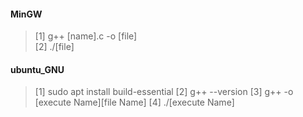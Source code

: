 #### MinGW
> [1] g++ [name].c -o [file] <br>
> [2] ./[file]<br>

#### ubuntu_GNU
> [1] sudo apt install build-essential
> [2] g++ --version
> [3] g++ -o [execute Name][file Name]
> [4] ./[execute Name]
